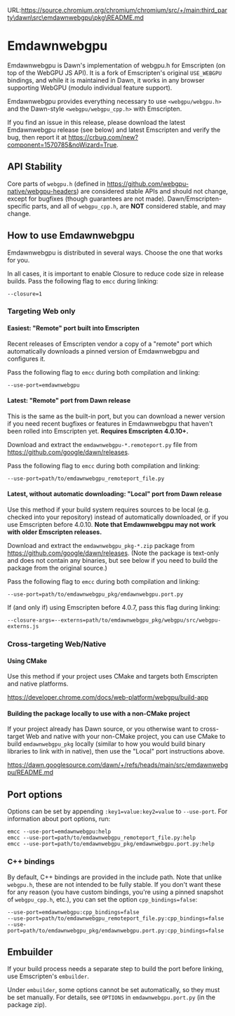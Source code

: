 URL:https://source.chromium.org/chromium/chromium/src/+/main:third_party\dawn\src\emdawnwebgpu\pkg\README.md
# Emdawnwebgpu

Emdawnwebgpu is Dawn's implementation of webgpu.h for Emscripten (on top of the
WebGPU JS API). It is a fork of Emscripten's original `USE_WEBGPU` bindings,
and while it is maintained in Dawn, it works in any browser supporting WebGPU
(modulo individual feature support).

Emdawnwebgpu provides everything necessary to use `<webgpu/webgpu.h>` and the
Dawn-style `<webgpu/webgpu_cpp.h>` with Emscripten.

<!-- TODO(crbug.com/430616385): Link to a sample project. -->

If you find an issue in this release, please download the latest Emdawnwebgpu
release (see below) and latest Emscripten and verify the bug, then report it at
<https://crbug.com/new?component=1570785&noWizard=True>.

## API Stability

Core parts of `webgpu.h` (defined in
<https://github.com/webgpu-native/webgpu-headers>) are considered stable APIs
and should not change, except for bugfixes (though guarantees are not made).
Dawn/Emscripten-specific parts, and all of `webgpu_cpp.h`, are **NOT**
considered stable, and may change.

## How to use Emdawnwebgpu

Emdawnwebgpu is distributed in several ways. Choose the one that works for you.

In all cases, it is important to enable Closure to reduce code size in release
builds. Pass the following flag to `emcc` during linking:

    --closure=1

### Targeting Web only

#### Easiest: "Remote" port built into Emscripten

Recent releases of Emscripten vendor a copy of a "remote" port which
automatically downloads a pinned version of Emdawnwebgpu and configures it.

Pass the following flag to `emcc` during both compilation and linking:

    --use-port=emdawnwebgpu

#### Latest: "Remote" port from Dawn release

This is the same as the built-in port, but you can download a newer version if
you need recent bugfixes or features in Emdawnwebgpu that haven't been rolled
into Emscripten yet. **Requires Emscripten 4.0.10+.**

Download and extract the `emdawnwebgpu-*.remoteport.py` file from
<https://github.com/google/dawn/releases>.

Pass the following flag to `emcc` during both compilation and linking:

    --use-port=path/to/emdawnwebgpu_remoteport_file.py

#### Latest, without automatic downloading: "Local" port from Dawn release

Use this method if your build system requires sources to be local (e.g. checked
into your repository) instead of automatically downloaded, or if you use
Emscripten before 4.0.10.
**Note that Emdawnwebgpu may not work with older Emscripten releases.**

Download and extract the `emdawnwebgpu_pkg-*.zip` package from
<https://github.com/google/dawn/releases>.
(Note the package is text-only and does not contain any binaries, but see below
if you need to build the package from the original source.)

Pass the following flag to `emcc` during both compilation and linking:

    --use-port=path/to/emdawnwebgpu_pkg/emdawnwebgpu.port.py

If (and only if) using Emscripten before 4.0.7, pass this flag during linking:

    --closure-args=--externs=path/to/emdawnwebgpu_pkg/webgpu/src/webgpu-externs.js

### Cross-targeting Web/Native

#### Using CMake

Use this method if your project uses CMake and targets both Emscripten and
native platforms.

<https://developer.chrome.com/docs/web-platform/webgpu/build-app>

#### Building the package locally to use with a non-CMake project

If your project already has Dawn source, or you otherwise want to cross-target
Web and native with your non-CMake project, you can use CMake to build
`emdawnwebgpu_pkg` locally (similar to how you would build binary libraries
to link with in native), then use the "Local" port instructions above.

<https://dawn.googlesource.com/dawn/+/refs/heads/main/src/emdawnwebgpu/README.md>

## Port options

Options can be set by appending `:key1=value:key2=value` to `--use-port`.
For information about port options, run:

    emcc --use-port=emdawnwebgpu:help
    emcc --use-port=path/to/emdawnwebgpu_remoteport_file.py:help
    emcc --use-port=path/to/emdawnwebgpu_pkg/emdawnwebgpu.port.py:help

### C++ bindings

By default, C++ bindings are provided in the include path. Note that unlike
`webgpu.h`, these are not intended to be fully stable. If you don't want these
for any reason (you have custom bindings, you're using a pinned snapshot of
`webgpu_cpp.h`, etc.), you can set the option `cpp_bindings=false`:

    --use-port=emdawnwebgpu:cpp_bindings=false
    --use-port=path/to/emdawnwebgpu_remoteport_file.py:cpp_bindings=false
    --use-port=path/to/emdawnwebgpu_pkg/emdawnwebgpu.port.py:cpp_bindings=false

## Embuilder

If your build process needs a separate step to build the port before linking,
use Emscripten's `embuilder`.

Under `embuilder`, some options cannot be set automatically, so they must be
set manually. For details, see `OPTIONS` in `emdawnwebgpu.port.py` (in the
package zip).
